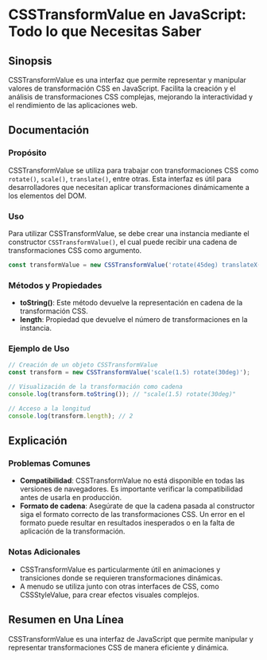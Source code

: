 <!--
Meta Description: # CSSTransformValue en JavaScript: Todo lo que Necesitas Saber ## Sinopsis CSSTransformValue es una interfaz que permite representar y manipular valor...
Meta Keywords: csstransformvalue, css, transformaciones, que, javascript
-->

# CSSTransformValue en JavaScript: Todo lo que Necesitas Saber

## Sinopsis
CSSTransformValue es una interfaz que permite representar y manipular valores de transformación CSS en JavaScript. Facilita la creación y el análisis de transformaciones CSS complejas, mejorando la interactividad y el rendimiento de las aplicaciones web.

## Documentación
### Propósito
CSSTransformValue se utiliza para trabajar con transformaciones CSS como `rotate()`, `scale()`, `translate()`, entre otras. Esta interfaz es útil para desarrolladores que necesitan aplicar transformaciones dinámicamente a los elementos del DOM.

### Uso
Para utilizar CSSTransformValue, se debe crear una instancia mediante el constructor `CSSTransformValue()`, el cual puede recibir una cadena de transformaciones CSS como argumento.

```javascript
const transformValue = new CSSTransformValue('rotate(45deg) translateX(10px)');
```

### Métodos y Propiedades
- **toString()**: Este método devuelve la representación en cadena de la transformación CSS.
- **length**: Propiedad que devuelve el número de transformaciones en la instancia.

### Ejemplo de Uso
```javascript
// Creación de un objeto CSSTransformValue
const transform = new CSSTransformValue('scale(1.5) rotate(30deg)');

// Visualización de la transformación como cadena
console.log(transform.toString()); // "scale(1.5) rotate(30deg)"

// Acceso a la longitud
console.log(transform.length); // 2
```

## Explicación
### Problemas Comunes
- **Compatibilidad**: CSSTransformValue no está disponible en todas las versiones de navegadores. Es importante verificar la compatibilidad antes de usarla en producción.
- **Formato de cadena**: Asegúrate de que la cadena pasada al constructor siga el formato correcto de las transformaciones CSS. Un error en el formato puede resultar en resultados inesperados o en la falta de aplicación de la transformación.

### Notas Adicionales
- CSSTransformValue es particularmente útil en animaciones y transiciones donde se requieren transformaciones dinámicas.
- A menudo se utiliza junto con otras interfaces de CSS, como CSSStyleValue, para crear efectos visuales complejos.

## Resumen en Una Línea
CSSTransformValue es una interfaz de JavaScript que permite manipular y representar transformaciones CSS de manera eficiente y dinámica.